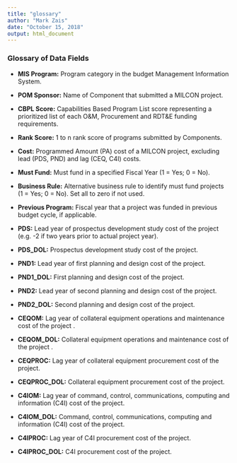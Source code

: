 ```yaml
---
title: "glossary"
author: "Mark Zais"
date: "October 15, 2018"
output: html_document
---
```


### Glossary of Data Fields

* **MIS Program:** Program category in the budget Management Information System.

* **POM Sponsor:** Name of Component that submitted a MILCON project.

* **CBPL Score:** Capabilities Based Program List score representing a prioritized list of each O&M, Procurement and RDT&E funding requirements.

* **Rank Score:** 1 to n rank score of programs submitted by Components.

* **Cost:** Programmed Amount (PA) cost of a MILCON project, excluding lead (PDS, PND) and lag (CEQ, C4I) costs.

* **Must Fund:** Must fund in a specified Fiscal Year (1 = Yes; 0 = No).

* **Business Rule:** Alternative business rule to identify must fund projects (1 = Yes; 0 = No). Set all to zero if not used.

* **Previous Program:** Fiscal year that a project was funded in previous budget cycle, if applicable.

* **PDS:** Lead year of prospectus development study cost of the project (e.g. -2 if two years prior to actual project year).

* **PDS_DOL:** Prospectus development study cost of the project.

* **PND1:** Lead year of first planning and design cost of the project.

* **PND1_DOL:** First planning and design cost of the project.

* **PND2:** Lead year of second planning and design cost of the project.

* **PND2_DOL:** Second planning and design cost of the project.

* **CEQOM:** Lag year of collateral equipment operations and maintenance cost of the project .

* **CEQOM_DOL:** Collateral equipment operations and maintenance cost of the project .

* **CEQPROC:** Lag year of collateral equipment procurement cost of the project.

* **CEQPROC_DOL:** Collateral equipment procurement cost of the project.

* **C4IOM:** Lag year of command, control, communications, computing and information (C4I) cost of the project.

* **C4IOM_DOL:** Command, control, communications, computing and information (C4I) cost of the project.

* **C4IPROC:** Lag year of C4I procurement cost of the project.

* **C4IPROC_DOL:** C4I procurement cost of the project.
